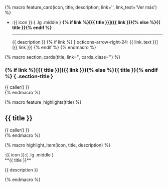 {% macro feature_card(icon, title, description, link='', link_text='Ver más') %}
-   :{{ icon }}:{ .lg .middle } **{% if link %}[{{ title }}]({{ link }}){% else %}{{ title }}{% endif %}**

    ---

    {{ description }}
    {% if link %}
    [:octicons-arrow-right-24: {{ link_text }}]({{ link }})
    {% endif %}
{% endmacro %}

{% macro section_cards(title, link='', cards_class='') %}
### {% if link %}[{{ title }}]({{ link }}){% else %}{{ title }}{% endif %} { .section-title }

<div class="grid cards" markdown>
{{ caller() }}
</div>
{% endmacro %}

{% macro feature_highlights(title) %}
## {{ title }}

<div class="feature-highlights" markdown>
{{ caller() }}
</div>
{% endmacro %}

{% macro highlight_item(icon, title, description) %}
<div class="highlight-item" markdown>
:{{ icon }}:{ .lg .middle }

<div class="content" markdown>
**{{ title }}**

{{ description }}
</div>
</div>
{% endmacro %} 